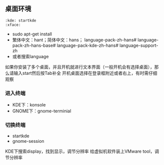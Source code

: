 桌面环境
-------
    :kde: startkde
    :xface:


- sudo apt-get install
- 繁体中文：hant；简体中文：hans；
language-pack-zh-hans#
language-pack-zh-hans-base#
language-pack-kde-zh-hans#
language-support-zh
- 或者搜索language



如果你安装了多个桌面，并且开机就进行文本界面（一般开机会有选择桌面），那么请输入start然后按Tab补全
开机桌面选择在登录框附近或者右上，有时需仔细观察


### 进入终端
- KDE下：konsole
- GNOME下：gnome-terminial

### 切换终端
- startkde
- gnome-session

KDE下搜索display，找到显示，调节分辨率
给虚拟机软件装上VMware tool，调节分辨率
